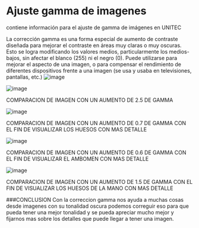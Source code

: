 # Ajuste gamma de imagenes
contiene información para el ajuste de gamma de imágenes en UNITEC

La corrección gamma es una forma especial de aumento de contraste diseñada para mejorar el contraste en áreas muy claras o muy oscuras. 
Esto se logra modificando los valores medios, particularmente los medios-bajos, sin afectar el blanco (255) ni el negro (0). 
Puede utilizarse para mejorar el aspecto de una imagen, o para compensar el rendimiento de diferentes dispositivos frente a una imagen (se usa y usaba en televisiones, pantallas, etc.)
![image](https://user-images.githubusercontent.com/113747111/192913485-3ff09b59-7df4-4d2b-b905-590498433143.png)


![image](https://user-images.githubusercontent.com/113747111/192911268-37cdec71-1e4c-4334-877e-b8c7aa743881.png) 

COMPARACION DE IMAGEN CON UN AUMENTO DE 2.5 DE GAMMA


![image](https://user-images.githubusercontent.com/113747111/192911732-07f49b3b-8efa-4cb2-a225-76c84cf5b711.png)

COMPARACION DE IMAGEN CON UN AUMENTO DE 0.7 DE GAMMA CON EL FIN DE VISUALIZAR LOS HUESOS CON MAS DETALLE


![image](https://user-images.githubusercontent.com/113747111/192911994-3456b290-3806-4cef-818f-2de360d9e704.png)

COMPARACION DE IMAGEN CON UN AUMENTO DE 0.6 DE GAMMA CON EL FIN DE VISUALIZAR EL AMBOMEN CON MAS DETALLE



![image](https://user-images.githubusercontent.com/113747111/192912140-c1e45cee-992d-4e1a-ad3d-63a85669b7b6.png)

COMPARACION DE IMAGEN CON UN AUMENTO DE 1.5 DE GAMMA CON EL FIN DE VISUALIZAR LOS HUESOS DE LA MANO CON MAS DETALLE



###CONCLUSION 
Con la correccion gamma nos ayuda a muchas cosas desde imagenes con su tonalidad oscura podemos correguir eso para que pueda tener una mejor tonalidad y se pueda apreciar mucho mejor y fijarnos mas sobre los detalles que puede llegar a tener una imagen.


